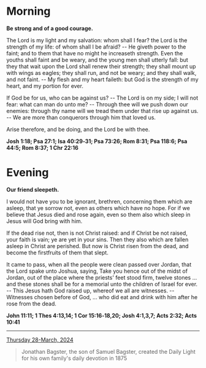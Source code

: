 # Morning

**Be strong and of a good courage.**
 
The Lord is my light and my salvation: whom shall I fear? the Lord is the strength of my life: of whom shall I be afraid? -- He giveth power to the faint; and to them that have no might he increaseth strength. Even the youths shall faint and be weary, and the young men shall utterly fall: but they that wait upon the Lord shall renew their strength; they shall mount up with wings as eagles; they shall run, and not be weary; and they shall walk, and not faint. -- My flesh and my heart faileth: but God is the strength of my heart, and my portion for ever.
 
If God be for us, who can be against us? -- The Lord is on my side; I will not fear: what can man do unto me? -- Through thee will we push down our enemies: through thy name will we tread them under that rise up against us. -- We are more than conquerors through him that loved us.
 
Arise therefore, and be doing, and the Lord be with thee.  

**Josh 1:18; Psa 27:1; Isa 40:29‑31; Psa 73:26; Rom 8:31; Psa 118:6; Psa 44:5; Rom 8:37; 1 Chr 22:16**

# Evening

**Our friend sleepeth.**
 
I would not have you to be ignorant, brethren, concerning them which are asleep, that ye sorrow not, even as others which have no hope. For if we believe that Jesus died and rose again, even so them also which sleep in Jesus will God bring with him.
 
If the dead rise not, then is not Christ raised: and if Christ be not raised, your faith is vain; ye are yet in your sins. Then they also which are fallen asleep in Christ are perished. But now is Christ risen from the dead, and become the firstfruits of them that slept.
 
It came to pass, when all the people were clean passed over Jordan, that the Lord spake unto Joshua, saying, Take you hence out of the midst of Jordan, out of the place where the priests' feet stood firm, twelve stones ... and these stones shall be for a memorial unto the children of Israel for ever. -- This Jesus hath God raised up, whereof we all are witnesses. -- Witnesses chosen before of God, ... who did eat and drink with him after he rose from the dead.  

**John 11:11; 1 Thes 4:13,14; 1 Cor 15:16‑18,20; Josh 4:1,3,7; Acts 2:32; Acts 10:41**

---

[Thursday 28-March, 2024](https://t.me/s/daily_light)

> Jonathan Bagster, the son of Samuel Bagster, created the Daily Light for his own family's daily devotion in 1875

